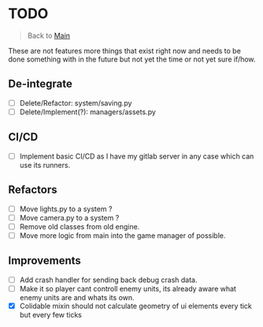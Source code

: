 # TODO

> Back to [Main](README.md)

These are not features more things that exist right now and needs to be done something with in the future but not yet the time or not yet sure if/how.

## De-integrate

- [ ] Delete/Refactor: system/saving.py
- [ ] Delete/Implement(?): managers/assets.py

## CI/CD

- [ ] Implement basic CI/CD as I have my gitlab server in any case which can use its runners.

## Refactors

- [ ] Move lights.py to a system ?
- [ ] Move camera.py to a system ?
- [ ] Remove old classes from old engine.
- [ ] Move more logic from main into the game manager of possible.

## Improvements

- [ ] Add crash handler for sending back debug crash data.
- [ ] Make it so player cant controll enemy units, its already aware what enemy units are and whats its own.
- [x] Colidable mixin should not calculate geometry of ui elements every tick but every few ticks
